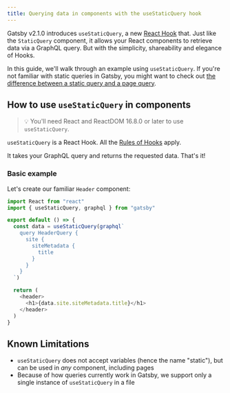 ```yaml
---
title: Querying data in components with the useStaticQuery hook
---
```


Gatsby v2.1.0 introduces `useStaticQuery`, a new [React Hook](https://reactjs.org/docs/hooks-intro.html) that. Just like the `StaticQuery` component, it allows your React components to retrieve data via a GraphQL query. But with the simplicity, shareability and elegance of Hooks.

In this guide, we'll walk through an example using `useStaticQuery`. If you're not familiar with static queries in Gatsby, you might want to check out [the difference between a static query and a page query](/docs/static-query/#how-staticquery-differs-from-page-query).

## How to use `useStaticQuery` in components

> 💡 You'll need React and ReactDOM 16.8.0 or later to use `useStaticQuery`.

`useStaticQuery` is a React Hook. All the [Rules of Hooks](https://reactjs.org/docs/hooks-rules.html) apply.

It takes your GraphQL query and returns the requested data. That's it!

### Basic example

Let's create our familiar `Header` component:

```jsx:title=src/components/header.js
import React from "react"
import { useStaticQuery, graphql } from "gatsby"

export default () => {
  const data = useStaticQuery(graphql`
    query HeaderQuery {
      site {
        siteMetadata {
          title
        }
      }
    }
  `)

  return (
    <header>
      <h1>{data.site.siteMetadata.title}</h1>
    </header>
  )
}
```

## Known Limitations

- `useStaticQuery` does not accept variables (hence the name "static"), but can be used in _any_ component, including pages
- Because of how queries currently work in Gatsby, we support only a single instance of `useStaticQuery` in a file
